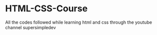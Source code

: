# HTML-CSS-Course
All the codes followed while learning html and css through the youtube channel supersimpledev
